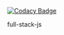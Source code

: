 
[![Codacy Badge](https://api.codacy.com/project/badge/Grade/4b0b1b2d0be749f8b8d984525e076c37)](https://app.codacy.com/manual/sam-spain/full-stack-js?utm_source=github.com&utm_medium=referral&utm_content=sam-spain/full-stack-js&utm_campaign=Badge_Grade_Dashboard)

full-stack-js
